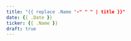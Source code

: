 ```yaml
---
title: "{{ replace .Name "-" " " | title }}"
date: {{ .Date }}
ticker: {{ .Name }}
draft: true
---
```


